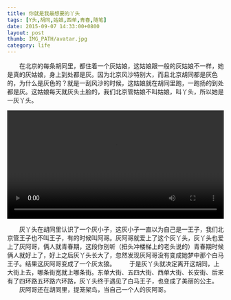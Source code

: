 ```yaml
---
title: 你就是我最想要的丫头
tags: [Y头,胡同,姑娘,西单,青春,随笔]
date: 2015-09-07 14:33:00+0800
layout: post
thumb: IMG_PATH/avatar.jpg
category: life
---
```


&emsp;&emsp;在北京的每条胡同里，都住着一个灰姑娘，这姑娘跟一般的灰姑娘不一样，她是真的灰姑娘，身上到处都是灰。因为北京风沙特别大，而且北京胡同都是灰色的，为什么是灰色的？就是一刮风沙的时候，这姑娘就在胡同里跑，一跑扬的到处都是灰。这姑娘每天就灰头土脸的，我们北京管姑娘不叫姑娘，叫丫头，所以她是一灰丫头。

<video width="100%"  src="https://video.pearvideo.com/mp4/short/20180723/cont-1393763-12514287_pkg-hd.mp4" controls loop>Your browser does not support the <code>video</code> element.</video>

&emsp;&emsp;灰丫头在胡同里认识了一个灰小子，这灰小子一直以为自己是一王子，我们北京管王子也不叫王子，有的时候叫阿哥。灰阿哥就爱上了这个灰丫头，灰丫头也爱上了灰阿哥，俩人就青春期，这段你别听（扭头冲楼梯上的老头说的）青春期时候俩人就好上了，好上之后灰丫头长大了，忽然发现灰阿哥没有变成她梦中那个白马王子。结果这灰阿哥变成了一个灰太狼。
&emsp;&emsp;于是灰丫头就决定离开这胡同，上大街上去，哪条街宽就上哪条街。东单大街、五四大街、西单大街、长安街、后来有了四环路五环路六环路，灰丫头终于遇见了白马王子，也变成了美丽的公主。
&emsp;&emsp;灰阿哥还在胡同里，提笼架鸟，当自己一个人的灰阿哥。
